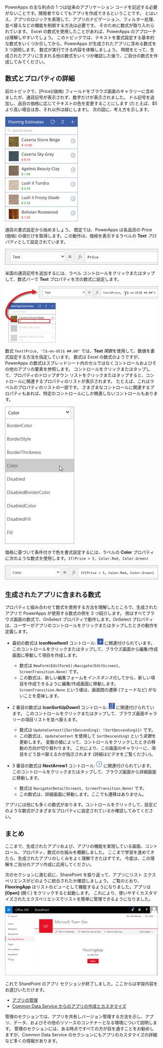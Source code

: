 PowerApps の主な利点の 1 つは従来のアプリケーション コードを記述する必要がないことです。開発者でなくてもアプリを作成できるということです。 とはいえ、アプリのロジックを表現して、アプリのナビゲーション、フィルター処理、並べ替えなどの機能を制御する方法は必要です。 そのために数式が取り入れられています。 Excel の数式を使用したことがあれば、PowerApps のアプローチは理解しやすいでしょう。 このトピックでは、テキストを書式設定する基本的な数式をいくつか示してから、PowerApps が生成されたアプリに含める数式を 3 つ説明します。 数式が実行できる内容を体験しましょう。 時間をとって、生成されたアプリに含まれる他の数式をいくつか確認した後で、ご自分の数式を作成してみてください。

## <a name="understanding-formulas-and-properties"></a>数式とプロパティの詳細
前のトピックで、[Price]\(価格) フィールドをブラウズ画面のギャラリーに含めましたが、通貨記号が表示されず、数字だけが表示されました。 ドル記号を追加し、品目の価格に応じてテキストの色を変更することにします (たとえば、$5 より高い場合は赤、それ以外は緑にします)。 次の図に、考え方を示します。

![色と通貨のテキストの書式設定](./media/learning-spo-app-explore-formulas/text-formatting.png)

通貨の書式設定から始めましょう。 既定では、PowerApps は各品目の Price (価格) の値だけを取得します。この動作は、価格を表示するラベルの **Text** *プロパティ*として設定されています。

![Price (価格) の既定の書式設定](./media/learning-spo-app-explore-formulas/price-default.png)

米国の通貨記号を追加するには、ラベル コントロールをクリックまたはタップして、数式バーで **Text** プロパティを次の数式に設定します。

![Price (価格) の通貨の書式設定](./media/learning-spo-app-explore-formulas/price-formatted.png)

数式 `Text(Price, "[$-en-US]$ ##.00"` では、**Text** *関数*を使用して、数値を書式設定する方法を指定しています。 数式は Excel の数式のようですが、PowerApps の数式はスプレッドシート内のセルではなくコントロールおよびその他のアプリの要素を参照します。 コントロールをクリックまたはタップして、プロパティのドロップダウン リストをクリックまたはタップすると、コントロールに関連するプロパティのリストが表示されます。 たとえば、これはラベルのプロパティのリストの一部です。 さまざまなコントロールに関連するプロパティもあれば、特定のコントロールにしか関連しないコントロールもあります。

![プロパティの設定](./media/learning-spo-app-explore-formulas/properties.png)

価格に基づいて条件付きで色を書式設定するには、ラベルの **Color** プロパティに次のような数式を使用します。`If(Price > 5, Color.Red, Color.Green)`

![Price (価格) の色の書式設定](./media/learning-spo-app-explore-formulas/color-formatted.png)

## <a name="formulas-included-in-the-generated-app"></a>生成されたアプリに含まれる数式
プロパティと組み合わせて数式を使用する方法を理解したところで、生成されたアプリで PowerApps が使用する数式の例を 3 つ紹介します。 例はすべてブラウズ画面の数式で、OnSelect プロパティで動作します。OnSelect プロパティは、ユーザーがアプリのコントロールをクリックまたはタップしたときの動作を定義します。

* 最初の数式は **IconNewItem1** コントロール: ![新しい項目アイコン](./media/learning-spo-app-explore-formulas/icon-add-item.png) に関連付けられています。 このコントロールをクリックまたはタップして、ブラウズ画面から編集/作成画面に移動して項目を作成します。 
  
  * 数式は `NewForm(EditForm1);Navigate(EditScreen1, ScreenTransition.None)` です。
  * この数式は、新しい編集フォームを*インスタンス化*してから、新しい項目を作成できるように編集/作成画面に移動します。 `ScreenTransition.None` という値は、画面間の遷移 (フェードなど) がないことを意味します。
* 2 番目の数式は **IconSortUpDown1** コントロール: ![並べ替えギャラリー アイコン](./media/learning-spo-app-explore-formulas/icon-sort.png) に関連付けられています。 このコントロールをクリックまたはタップして、ブラウズ画面ギャラリーの項目リストを並べ替えます。
  
  * 数式は `UpdateContext({SortDescending1: !SortDescending1})` です。
  * この数式は、`UpdateContext` を使用して `SortDescending1` という*変数*を更新します。 変数の値によって、コントロールをクリックしたときの移動の方向が切り替わります。 これにより、この画面のギャラリーに、項目をどう並べ替えるかが指示されます (詳細はビデオをご覧ください)。 
* 3 番目の数式は **NextArrow1** コントロール: ![詳細に移動矢印アイコン](./media/learning-spo-app-explore-formulas/icon-arrow.png) に関連付けられています。 このコントロールをクリックまたはタップして、ブラウズ画面から詳細画面に移動します。
  
  * 数式は `Navigate(DetailScreen1, ScreenTransition.None)` です。
  * この数式は、詳細画面に移動します。ここでも遷移はありません。

アプリには他にも多くの数式があります。コントロールをクリックして、設定どのような数式がさまざまなプロパティに設定されているか確認してみてください。

## <a name="wrapping-it-all-up"></a>まとめ
ここまで、生成されたアプリおよび、アプリの機能を実現している画面、コントロール、プロパティ、数式の仕組みを概観しました。 ここまで学習を進めてきたら、生成されたアプリのしくみをよく理解できたはずです。 今度は、この理解をご自分のアプリ作成に応用してください。 

次のセクションに進む前に、SharePoint を振り返って、アプリにリスト エクスペリエンスがどのように統合されたか確認しましょう。 ご覧のとおり、**FlooringApp** はリストの*ビュー*として機能するようになりました。アプリは **[Open]** (開く) をクリックすると起動します。 これにより、使いやすくカスタマイズされたエクスペリエンスでリストを簡単に管理できるようになりました。

![Sharepoint リストのビューとしてのアプリ](./media/learning-spo-app-explore-formulas/list-view.png)

これで SharePoint のアプリ セクションが終了しました。ここからは学習内容をお選びいただけます。

* [アプリの管理](learning-manage-share-apps.md)
* [Common Data Service からのアプリの作成とカスタマイズ](learning-case-app-generate.md)

管理のセクションでは、アプリを共有しバージョン管理する方法を示し、アプリ、データ、およびその他のリソースのコンテナーとなる環境について説明します。 管理のセクションには、ある時点ですべての方が目を通すことをお勧めしますが、Common Data Service のセクションにもアプリのカスタマイズの詳細など多くの情報があります。 

